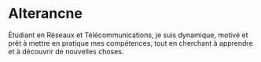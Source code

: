 # Alterancne
Étudiant en Réseaux et Télécommunications, je suis dynamique, motivé et prêt à mettre en pratique mes compétences, tout en cherchant à apprendre et à découvrir de nouvelles choses. 
